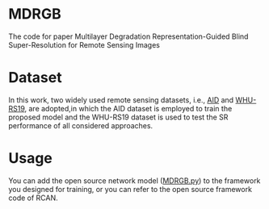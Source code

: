 # MDRGB
The code for paper Multilayer Degradation Representation-Guided Blind Super-Resolution for Remote Sensing Images

# Dataset
In this work, two widely used remote sensing datasets, i.e., [AID](https://arxiv.org/abs/1608.05167v1) and [WHU-RS19](http://www.escience.cn/people/yangwen/WHU-RS19.html), are adopted,in which the AID dataset is employed to train the proposed model and the WHU-RS19 dataset is used to test the SR performance of all considered approaches.

# Usage
You can add the open source network model ([MDRGB.py](https://github.com/lijierhhh/MDRGBSR/blob/main/MDRGB.py)) to the framework you designed for training, or you can refer to the open source framework code of RCAN.
